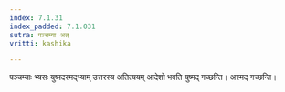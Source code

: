 ```yaml
---
index: 7.1.31
index_padded: 7.1.031
sutra: पञ्चम्या अत्
vritti: kashika

---
```

पञ्चम्याः भ्यसः युष्मदस्मद्भ्याम् उत्तरस्य अतित्ययम् आदेशो भवति युष्मद् गच्छन्ति। अस्मद् गच्छन्ति।